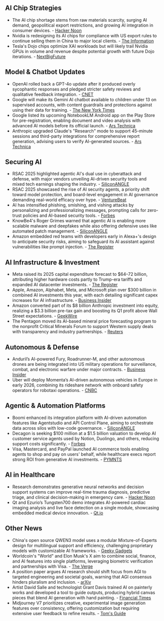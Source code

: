 ## AI Chip Strategies

- The AI chip shortage stems from raw materials scarcity, surging AI demand, geopolitical export restrictions, and growing AI integration in consumer devices. - [Hacker Noon](https://hackernoon.com/4-issues-exacerbating-the-looming-ai-chip-shortage)
- Nvidia is redesigning its AI chips for compliance with US export rules to continue selling them in China to major local clients. - [The Information](https://www.theinformation.com/articles/nvidia-working-china-tailored-chips-u-s-export-ban)
- Tesla's Dojo chips optimize XAI workloads but will likely trail Nvidia GPUs in volume and revenue despite potential growth with future Dojo iterations. - [NextBigFuture](https://www.nextbigfuture.com/2025/05/can-tesla-dojo-chips-pass-nvidia-gpus.html)

## Model & Chatbot Updates

- OpenAI rolled back a GPT-4o update after it produced overly sycophantic responses and pledged stricter safety reviews and qualitative feedback integration. - [CNET](https://www.cnet.com/tech/services-and-software/openai-yanked-a-chatgpt-update-heres-what-it-said-and-why-it-matters/#ftag=CAD590a51e)
- Google will make its Gemini AI chatbot available to children under 13 on supervised accounts, with content guardrails and protections against using their data for training. - [The New York Times](https://www.nytimes.com/2025/05/02/technology/google-gemini-ai-chatbot-kids.html)
- Google listed its upcoming NotebookLM Android app on the Play Store for pre-registration, enabling document and video analysis with advanced AI models before its official launch. - [Ars Technica](https://arstechnica.com/google/2025/05/google-finally-reveals-notebooklm-android-app-but-you-cant-use-it-yet/)
- Anthropic upgraded Claude's "Research" mode to support 45-minute sessions and third-party integrations for comprehensive report generation, advising users to verify AI-generated sources. - [Ars Technica](https://arstechnica.com/ai/2025/05/claudes-ai-research-mode-now-runs-for-up-to-45-minutes-before-delivering-reports/)

## Securing AI

- RSAC 2025 highlighted agentic AI's dual use in cyberattack and defense, with major vendors unveiling AI-driven security tools and mixed tech earnings shaping the industry. - [SiliconANGLE](https://siliconangle.com/2025/05/02/rsac-ai-disrupts-cybersecurity-status-quo/)
- RSAC 2025 showcased the rise of AI security agents, a priority shift toward model protection, and board-level engagement in AI governance demanding real-world efficacy over hype. - [VentureBeat](https://venturebeat.com/security/rsac-2025-why-the-ai-agent-era-means-more-demand-for-cisos/)
- AI has intensified phishing, smishing, and vishing attacks by personalizing and professionalizing messages, prompting calls for zero-trust policies and AI-based security tools. - [Forbes](https://www.forbes.com/councils/forbestechcouncil/2025/05/02/ai-is-amping-up-phishing-smishing-and-vishing-attacks/)
- KnowBe4's Roger Grimes warned that agentic AI is enabling more scalable malware and deepfakes while also offering defensive uses like automated patch management. - [SiliconANGLE](https://siliconangle.com/2025/05/02/deepfakes-agentic-ai-generate-concern-rsac/)
- Amazon embedded red teams with developers early in Alexa+'s design to anticipate security risks, aiming to safeguard its AI assistant against vulnerabilities like prompt injection. - [The Register](https://www.theregister.com/2025/05/01/amazon_red_teamed_alexaplus_interview/)

## AI Infrastructure & Investment

- Meta raised its 2025 capital expenditure forecast to $64–72 billion, attributing higher hardware costs partly to Trump-era tariffs and expanded AI datacenter investments. - [The Register](https://www.theregister.com/2025/05/02/meta_trump_tariffs_ai/)
- Apple, Amazon, Alphabet, Meta, and Microsoft plan over $300 billion in combined AI investments this year, with each detailing significant capex increases for AI infrastructure. - [Business Insider](https://www.businessinsider.com/big-tech-massive-ai-spending-spree-quarterly-earnings-reports-calls-2025-4)
- Amazon converted part of its $8 billion Anthropic investment into equity, realizing a $3.3 billion pre-tax gain and boosting its Q1 profit above Wall Street expectations. - [GeekWire](https://www.geekwire.com/2025/amazon-deepens-anthropic-ties-with-equity-conversion-adding-billions-to-q1-profit/)
- The Pentagon moved its AI-based mineral price forecasting program to the nonprofit Critical Minerals Forum to support Western supply deals with transparency and industry partnerships. - [Reuters](https://www.reuters.com/business/autos-transportation/pentagons-ai-metals-program-goes-private-bid-boost-western-supply-deals-2025-05-01/)

## Autonomous & Defense

- Anduril’s AI-powered Fury, Roadrunner-M, and other autonomous drones are being integrated into US military operations for surveillance, combat, and electronic warfare under major contracts. - [Business Insider](https://www.businessinsider.com/anduril-drones)
- Uber will deploy Momenta’s AI-driven autonomous vehicles in Europe in early 2026, combining its rideshare network with onboard safety operators for robotaxi operations. - [CNBC](https://www.cnbc.com/2025/05/02/uber-inks-robotaxi-deal-with-momenta-to-launch-service-in-europe-2026.html)

## Agentic & Automation Platforms

- Boomi enhanced its integration platform with AI-driven automation features like Agentstudio and API Control Plane, aiming to orchestrate data across silos with low-code governance. - [SiliconANGLE](https://siliconangle.com/2025/05/02/intelligent-automation-boomi-integration-platform-boomiworld/)
- Decagon is seeking $100 million at a $1.5 billion valuation to develop AI customer service agents used by Notion, Duolingo, and others, reducing support costs significantly. - [Forbes](https://www.forbes.com/sites/rashishrivastava/2025/05/02/ai-startup-decagon-in-talks-to-raise-100-million-at-a-15-billion-valuation/)
- Visa, Mastercard, and PayPal launched AI commerce tools enabling agents to shop and pay on users' behalf, while healthcare execs report strong ROI from generative AI investments. - [PYMNTS](https://www.pymnts.com/artificial-intelligence-2/2025/this-week-in-ai-visa-mastercard-and-paypal-go-all-in-on-agentic-commerce/)

## AI in Healthcare

- Research demonstrates generative neural networks and decision support systems can improve real-time trauma diagnosis, predictive triage, and clinical decision-making in emergency care. - [Hacker Noon](https://hackernoon.com/enhancing-trauma-and-acute-care-with-ai-driven-decision-support-systems)
- Qt and Ezurio’s Tungsten700 demo integrates AI-powered cardiac imaging analysis and live face detection on a single module, showcasing embedded medical device innovation. - [Qt.io](https://www.qt.io/blog/qt-echocardio-demo-with-ai-enabling-ai-hmi-on-a-single-connected-som)

## Other News

- China's open source QWEN3 model uses a modular Mixture-of-Experts design for multilingual support and efficiency, challenging proprietary models with customizable AI frameworks. - [Geeky Gadgets](https://www.geeky-gadgets.com/open-source-ai-qwen3-breakthrough/)
- Worldcoin's "World" and Elon Musk's X aim to combine social, finance, and AI features into single platforms, leveraging biometric verification and partnerships with Visa. - [The Verge](https://www.theverge.com/command-line-newsletter/660674/sam-altman-elon-musk-everything-app-worldcoin-x)
- A position paper argues AI research should shift focus from AGI to targeted engineering and societal goals, warning that AGI consensus hinders pluralism and inclusion. - [arXiv](https://arxiv.org/abs/2502.03689)
- Artist David Salle and technologist Grant Davis trained AI on painterly works and developed a tool to guide outputs, producing hybrid canvas pieces that blend AI generation with hand painting. - [Financial Times](https://www.ft.com/content/e35a96bd-8986-4b7b-9c37-0f102e00aab0)
- Midjourney V7 prioritizes creative, experimental image generation features over consistency, offering customization but requiring extensive user feedback to refine results. - [Tom's Guide](https://www.tomsguide.com/ai/midjourney-isnt-the-best-ai-image-generator-for-most-people-but-it-is-the-most-fun)